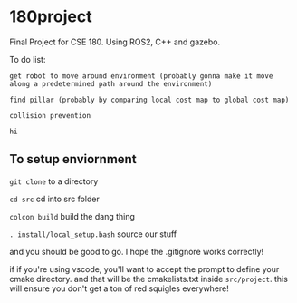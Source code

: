 # 180project
Final Project for CSE 180. Using ROS2, C++ and gazebo.

To do list:

    get robot to move around environment (probably gonna make it move along a predetermined path around the environment)

    find pillar (probably by comparing local cost map to global cost map)

    collision prevention
    
    hi




## To setup enviornment

`git clone` to a directory

`cd src` cd into src folder

`colcon build`  build the dang thing

`. install/local_setup.bash` source our stuff

and you should be good to go. I hope the .gitignore works correctly!

if if you're using vscode, you'll want to accept the prompt to define your cmake directory. and that will be the cmakelists.txt inside `src/project`. this will ensure you don't get a ton of red squigles everywhere!
